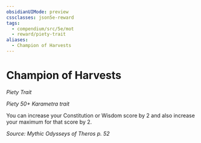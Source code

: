 ```yaml
---
obsidianUIMode: preview
cssclasses: json5e-reward
tags:
  - compendium/src/5e/mot
  - reward/piety-trait
aliases:
  - Champion of Harvests
---
```

# Champion of Harvests
*Piety Trait*  

*Piety 50+ Karametra trait*

You can increase your Constitution or Wisdom score by 2 and also increase your maximum for that score by 2.

*Source: Mythic Odysseys of Theros p. 52*